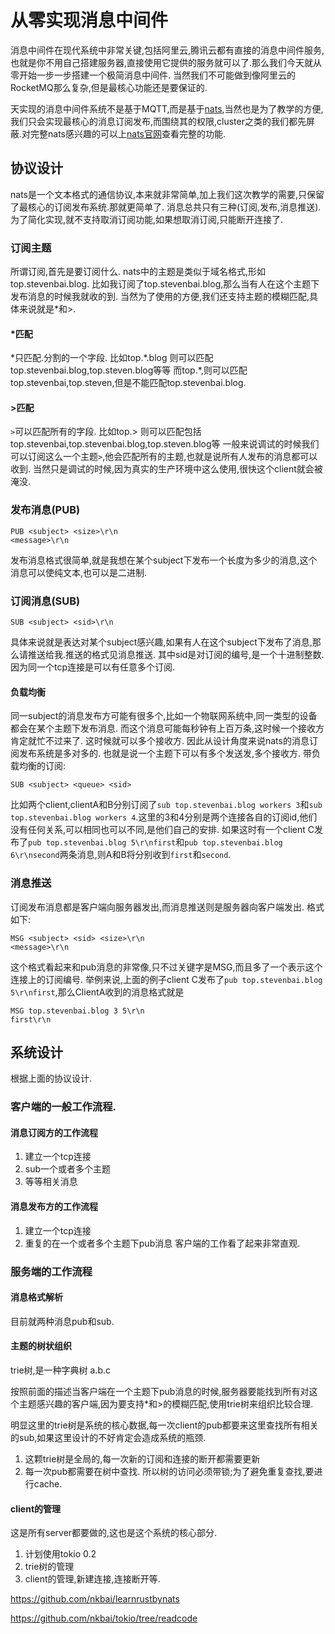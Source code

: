 # 从零实现消息中间件

消息中间件在现代系统中非常关键,包括阿里云,腾讯云都有直接的消息中间件服务,也就是你不用自己搭建服务器,直接使用它提供的服务就可以了.那么我们今天就从零开始一步一步搭建一个极简消息中间件. 当然我们不可能做到像阿里云的RocketMQ那么复杂,但是最核心功能还是要保证的.

天实现的消息中间件系统不是基于MQTT,而是基于[nats](https://nats.io/),当然也是为了教学的方便,我们只会实现最核心的消息订阅发布,而围绕其的权限,cluster之类的我们都先屏蔽.对完整nats感兴趣的可以上[nats官网](https://nats.io/)查看完整的功能.

## 协议设计
nats是一个文本格式的通信协议,本来就非常简单,加上我们这次教学的需要,只保留了最核心的订阅发布系统.那就更简单了. 消息总共只有三种(订阅,发布,消息推送). 
为了简化实现,就不支持取消订阅功能,如果想取消订阅,只能断开连接了.
### 订阅主题
所谓订阅,首先是要订阅什么. nats中的主题是类似于域名格式,形如top.stevenbai.blog. 比如我订阅了top.stevenbai.blog,那么当有人在这个主题下发布消息的时候我就收的到.
当然为了使用的方便,我们还支持主题的模糊匹配,具体来说就是*和>.
#### *匹配
*只匹配.分割的一个字段.
比如top.\*.blog 则可以匹配top.stevenbai.blog,top.steven.blog等等
而top.\*,则可以匹配top.stevenbai,top.steven,但是不能匹配top.stevenbai.blog.
#### >匹配
`>`可以匹配所有的字段.
比如top.> 则可以匹配包括top.stevenbai,top.stevenbai.blog,top.steven.blog等
一般来说调试的时候我们可以订阅这么一个主题`>`,他会匹配所有的主题,也就是说所有人发布的消息都可以收到.
当然只是调试的时候,因为真实的生产环境中这么使用,很快这个client就会被淹没.

### 发布消息(PUB)
```
PUB <subject> <size>\r\n
<message>\r\n
```
发布消息格式很简单,就是我想在某个subject下发布一个长度为多少的消息,这个消息可以使纯文本,也可以是二进制.

### 订阅消息(SUB)
```
SUB <subject> <sid>\r\n
```
具体来说就是表达对某个subject感兴趣,如果有人在这个subject下发布了消息,那么请推送给我.推送的格式见消息推送. 
其中sid是对订阅的编号,是一个十进制整数. 因为同一个tcp连接是可以有任意多个订阅.

#### 负载均衡
同一subject的消息发布方可能有很多个,比如一个物联网系统中,同一类型的设备都会在某个主题下发布消息. 而这个消息可能每秒钟有上百万条,这时候一个接收方肯定就忙不过来了. 这时候就可以多个接收方.
因此从设计角度来说nats的消息订阅发布系统是多对多的. 也就是说一个主题下可以有多个发送发,多个接收方. 
带负载均衡的订阅:
```
SUB <subject> <queue> <sid>
```
比如两个client,clientA和B分别订阅了`sub top.stevenbai.blog workers 3`和`sub top.stevenbai.blog workers 4`.这里的3和4分别是两个连接各自的订阅id,他们没有任何关系,可以相同也可以不同,是他们自己的安排.
如果这时有一个client C发布了`pub top.stevenbai.blog 5\r\nfirst`和`pub top.stevenbai.blog 6\r\nsecond`两条消息,则A和B将分别收到`first`和`second`.
### 消息推送
订阅发布消息都是客户端向服务器发出,而消息推送则是服务器向客户端发出. 格式如下:
```
MSG <subject> <sid> <size>\r\n
<message>\r\n
```
这个格式看起来和pub消息的非常像,只不过关键字是MSG,而且多了一个<sid>表示这个连接上的订阅编号.
举例来说,上面的例子client C发布了`pub top.stevenbai.blog 5\r\nfirst`,那么ClientA收到的消息格式就是
```
MSG top.stevenbai.blog 3 5\r\n
first\r\n
```

## 系统设计
根据上面的协议设计.
### 客户端的一般工作流程.
#### 消息订阅方的工作流程
1. 建立一个tcp连接
2. sub一个或者多个主题
3. 等等相关消息
#### 消息发布方的工作流程
1. 建立一个tcp连接
2. 重复的在一个或者多个主题下pub消息
客户端的工作看了起来非常直观.

### 服务端的工作流程
#### 消息格式解析
目前就两种消息pub和sub.
#### 主题的树状组织
trie树,是一种字典树 a.b.c

按照前面的描述当客户端在一个主题下pub消息的时候,服务器要能找到所有对这个主题感兴趣的客户端,因为要支持*和>的模糊匹配,使用trie树来组织比较合理.

明显这里的trie树是系统的核心数据,每一次client的pub都要来这里查找所有相关的sub,如果这里设计的不好肯定会造成系统的瓶颈.
1. 这颗trie树是全局的,每一次新的订阅和连接的断开都需要更新
2. 每一次pub都需要在树中查找.
所以树的访问必须带锁;为了避免重复查找,要进行cache.

#### client的管理
这是所有server都要做的,这也是这个系统的核心部分.
1. 计划使用tokio 0.2
2. trie树的管理
3. client的管理,新建连接,连接断开等.



https://github.com/nkbai/learnrustbynats

https://github.com/nkbai/tokio/tree/readcode
